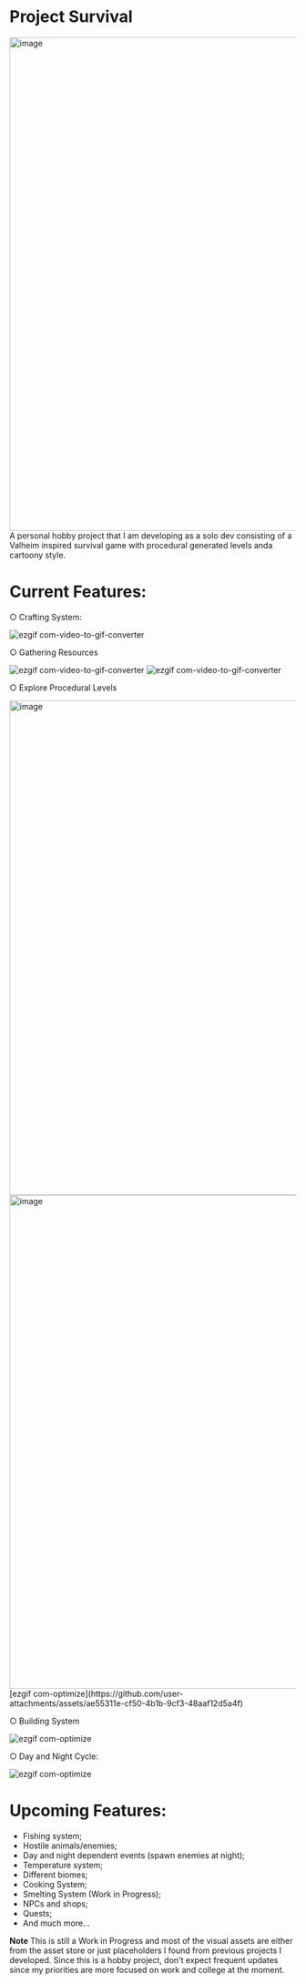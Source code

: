 # Project Survival

<img width="1759" height="867" alt="image" src="https://github.com/user-attachments/assets/c27bdbd8-7b2f-4ec0-b078-979094199602" />
A personal hobby project that I am developing as a solo dev consisting of a Valheim inspired survival game with procedural generated levels anda cartoony style.

# Current Features:
○ Crafting System:

![ezgif com-video-to-gif-converter](https://github.com/user-attachments/assets/5d1ad8c0-ec3e-48bb-a837-7b7e1899eaae)

○ Gathering Resources

![ezgif com-video-to-gif-converter](https://github.com/user-attachments/assets/89230076-cec2-4c6a-ac90-794aae61ae6b)
![ezgif com-video-to-gif-converter](https://github.com/user-attachments/assets/21b33d8a-e6e6-4995-9b91-ab6723b7eb79)

○ Explore Procedural Levels

<img width="1757" height="869" alt="image" src="https://github.com/user-attachments/assets/94111c21-4335-4e68-b676-c30a66137970" />
<img width="1759" height="867" alt="image" src="https://github.com/user-attachments/assets/30530532-a34d-4679-af2d-a5eb94b836a0" />
[ezgif com-optimize](https://github.com/user-attachments/assets/ae55311e-cf50-4b1b-9cf3-48aaf12d5a4f)

○ Building System

![ezgif com-optimize](https://github.com/user-attachments/assets/a3bfdf79-5f9c-4950-8928-6796b8ef95a1)

○ Day and Night Cycle:

![ezgif com-optimize](https://github.com/user-attachments/assets/f87c9708-c694-4a4e-9c62-4dd4d2934e82)

# Upcoming Features:
- Fishing system;
- Hostile animals/enemies;
- Day and night dependent events (spawn enemies at night);
- Temperature system;
- Different biomes;
- Cooking System;
- Smelting System (Work in Progress);
- NPCs and shops;
- Quests;
- And much more...

**Note**
This is still a Work in Progress and most of the visual assets are either from the asset store or just placeholders I found from previous projects I developed. Since this is a hobby project, don't expect frequent updates since my priorities are more focused on work and college at the moment.
